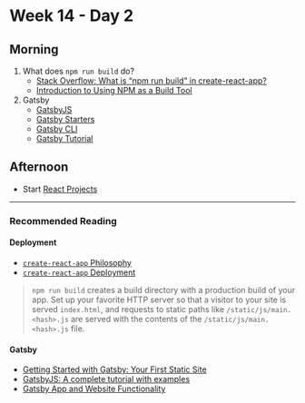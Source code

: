 # Week 14 - Day 2

## Morning

1. What does `npm run build` do?
    * [Stack Overflow: What is “npm run build” in create-react-app?](https://stackoverflow.com/a/48614507)
    * [Introduction to Using NPM as a Build Tool](https://medium.com/javascript-training/introduction-to-using-npm-as-a-build-tool-b41076f488b0)
1. Gatsby
    * [GatsbyJS](https://www.gatsbyjs.com/)
    * [Gatsby Starters](https://www.gatsbyjs.com/starters/?v=2)
    * [Gatsby CLI](https://www.gatsbyjs.com/docs/reference/gatsby-cli/)
    * [Gatsby Tutorial](https://www.gatsbyjs.com/docs/tutorial/part-zero/#using-the-gatsby-cli)

## Afternoon

* Start [React Projects](https://github.com/DigitalCraftsStudents/hyb-imm-12-2020/tree/main/projects/react)

---

### Recommended Reading

#### Deployment

* [`create-react-app` Philosophy](https://github.com/facebook/create-react-app#philosophy)
* [`create-react-app` Deployment](https://create-react-app.dev/docs/deployment/)

> `npm run build` creates a build directory with a production build of your app. Set up your favorite HTTP server so that a visitor to your site is served `index.html`, and requests to static paths like `/static/js/main.<hash>.js` are served with the contents of the `/static/js/main.<hash>.js` file.

#### Gatsby

* [Getting Started with Gatsby: Your First Static Site](https://www.sitepoint.com/gatsby-guide/)
* [GatsbyJS: A complete tutorial with examples](https://blog.logrocket.com/is-gatsby-really-that-great-e7b19c4c1c05/)
* [Gatsby App and Website Functionality](https://www.gatsbyjs.com/docs/adding-app-and-website-functionality/)
